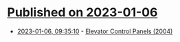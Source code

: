 # [Published on 2023-01-06](index.md)

* [2023-01-06, 09:35:10](https://news.ycombinator.com/item?id=34272772) - [Elevator Control Panels (2004)](https://www2.isye.gatech.edu/~jjb/misc/elevators/elevators.html)
